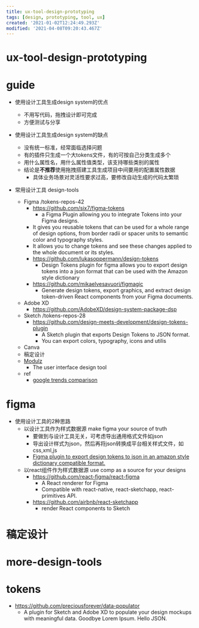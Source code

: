 ```yaml
---
title: ux-tool-design-prototyping
tags: [design, prototyping, tool, ux]
created: '2021-01-02T12:24:49.293Z'
modified: '2021-04-08T09:20:43.467Z'
---
```


# ux-tool-design-prototyping

# guide

- 使用设计工具生成design system的优点
  - 不用写代码，拖拽设计即可完成
  - 方便测试与分享

- 使用设计工具生成design system的缺点
  - 没有统一标准，经常面临选择问题
  - 有的插件只生成一个大tokens文件，有的可按自己分类生成多个
  - 用什么属性名，用什么属性值类型，该支持哪些类别的属性
  - 结论是**不推荐**使用拖拽搭建工具生成项目中间要用的配置属性数据
    - 具体业务场景对灵活性要求过高，要修改自动生成的代码太繁琐

- 常用设计工具 design-tools
  - Figma /tokens-repos-42
    - https://github.com/six7/figma-tokens
      - a Figma Plugin allowing you to integrate Tokens into your Figma designs.
    - It gives you reusable tokens that can be used for a whole range of design options, from border radii or spacer units to semantic color and typography styles. 
    - It allows you to change tokens and see these changes applied to the whole document or its styles.
    - https://github.com/lukasoppermann/design-tokens
      - Design Tokens plugin for figma allows you to export design tokens into a json format that can be used with the Amazon style dictionary 
    - https://github.com/mikaelvesavuori/figmagic
      - Generate design tokens, export graphics, and extract design token-driven React components from your Figma documents.
  - Adobe XD
    - https://github.com/AdobeXD/design-system-package-dsp
  - Sketch /tokens-repos-28
    - https://github.com/design-meets-development/design-tokens-plugin
      - A Sketch plugin that exports Design Tokens to JSON format. 
      - You can export colors, typography, icons and utilis
  - Canva
  - 稿定设计
  - [Modulz](https://www.modulz.app/)
    - The user interface design tool
  - ref
    - [google trends comparison](https://trends.google.com/trends/explore?date=today%205-y&geo=US&q=%2Fg%2F11f65940xs,%2Fg%2F11cmy5dpl7,%2Fg%2F11c3xbl03p)

# figma

- 使用设计工具的2种思路
  - 以设计工具作为样式数据源 make figma your source of truth
    - 要做到与设计工具无关，可考虑导出通用格式文件如json
    - 导出设计样式为json，然后再将json转换成平台相关样式文件，如css,xml,js
    - [Figma plugin to export design tokens to json in an amazon style dictionary compatible format.](https://github.com/lukasoppermann/design-tokens)
  - 以react组件作为样式数据源 use comp as a source for your designs
    - https://github.com/react-figma/react-figma
      - A React renderer for Figma
      - Compatible with react-native, react-sketchapp, react-primitives API.
    - https://github.com/airbnb/react-sketchapp
      - render React components to Sketch 

# 稿定设计

# more-design-tools

# tokens

- https://github.com/preciousforever/data-populator
  - A plugin for Sketch and Adobe XD to populate your design mockups with meaningful data. Goodbye Lorem Ipsum. Hello JSON.
